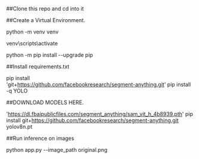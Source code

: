 ##Clone this repo and cd into it


##Create a Virtual Environment.

python -m venv venv

venv\scripts\activate

python -m pip install --upgrade pip


##Install requirements.txt


pip install \
'git+https://github.com/facebookresearch/segment-anything.git'
pip install -q YOLO

##DOWNLOAD MODELS HERE.

'https://dl.fbaipublicfiles.com/segment_anything/sam_vit_h_4b8939.pth'
pip install git+https://github.com/facebookresearch/segment-anything.git
 yolov8n.pt



##Run inference on images

python app.py --image_path original.png
